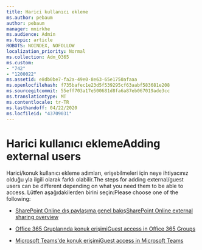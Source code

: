 ```yaml
---
title: Harici kullanıcı ekleme
ms.author: pebaum
author: pebaum
manager: mnirkhe
ms.audience: Admin
ms.topic: article
ROBOTS: NOINDEX, NOFOLLOW
localization_priority: Normal
ms.collection: Adm_O365
ms.custom:
- "742"
- "1200022"
ms.assetid: e8db0be7-fa2a-49e0-8e63-65e1750afaaa
ms.openlocfilehash: f735bafec1e23d5f539295cf63aabf583681e208
ms.sourcegitcommit: 55eff703a17e500681d8fa6a87eb067019ade3cc
ms.translationtype: MT
ms.contentlocale: tr-TR
ms.lasthandoff: 04/22/2020
ms.locfileid: "43709031"
---
```

# <a name="adding-external-users"></a><span data-ttu-id="d85a8-102">Harici kullanıcı ekleme</span><span class="sxs-lookup"><span data-stu-id="d85a8-102">Adding external users</span></span>

<span data-ttu-id="d85a8-103">Harici/konuk kullanıcı ekleme adımları, erişebilmeleri için neye ihtiyacınız olduğu yla ilgili olarak farklı olabilir.</span><span class="sxs-lookup"><span data-stu-id="d85a8-103">The steps for adding external/guest users can be different depending on what you need them to be able to access.</span></span> <span data-ttu-id="d85a8-104">Lütfen aşağıdakilerden birini seçin:</span><span class="sxs-lookup"><span data-stu-id="d85a8-104">Please choose one of the following:</span></span>
  
- [<span data-ttu-id="d85a8-105">SharePoint Online dış paylaşıma genel bakış</span><span class="sxs-lookup"><span data-stu-id="d85a8-105">SharePoint Online external sharing overview</span></span>](https://docs.microsoft.com/sharepoint/external-sharing-overview)

- [<span data-ttu-id="d85a8-106">Office 365 Gruplarında konuk erişimi</span><span class="sxs-lookup"><span data-stu-id="d85a8-106">Guest access in Office 365 Groups</span></span>](https://support.office.com/article/guest-access-in-office-365-groups-bfc7a840-868f-4fd6-a390-f347bf51aff6)

- [<span data-ttu-id="d85a8-107">Microsoft Teams'de konuk erişimi</span><span class="sxs-lookup"><span data-stu-id="d85a8-107">Guest access in Microsoft Teams</span></span>](https://docs.microsoft.com/microsoftteams/guest-access-checklist)

